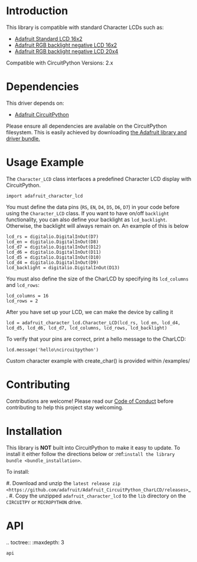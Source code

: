 
Introduction
============

This library is compatible with standard Character LCDs such as:
* [Adafruit Standard LCD 16x2](https://www.adafruit.com/product/181)
* [Adafruit RGB backlight negative LCD 16x2](https://www.adafruit.com/product/399)
* [Adafruit RGB backlight negative LCD 20x4](https://www.adafruit.com/product/498)

Compatible with CircuitPython Versions: 2.x

Dependencies
=============
This driver depends on:

* [Adafruit CircuitPython](https://github.com/adafruit/circuitpython "CircuitPython")


Please ensure all dependencies are available on the CircuitPython filesystem.
This is easily achieved by downloading
[the Adafruit library and driver bundle.](https://github.com/adafruit/Adafruit_CircuitPython_Bundle)

Usage Example
=============

The ``Character_LCD`` class interfaces a predefined Character LCD display with CircuitPython.

    import adafruit_character_lcd

You must define the data pins (``RS``, ``EN``, ``D4``, ``D5``, ``D6``, ``D7``) in your code before using the ``Character_LCD`` class.
If you want to have on/off ``backlight`` functionality, you can also define your backlight as ``lcd_backlight``. Otherwise, the backlight will always remain on. An example of this is below

    lcd_rs = digitalio.DigitalInOut(D7)
    lcd_en = digitalio.DigitalInOut(D8)
    lcd_d7 = digitalio.DigitalInOut(D12)
    lcd_d6 = digitalio.DigitalInOut(D11)
    lcd_d5 = digitalio.DigitalInOut(D10)
    lcd_d4 = digitalio.DigitalInOut(D9)
    lcd_backlight = digitalio.DigitalInOut(D13)

You must also define the size of the CharLCD by specifying its ``lcd_columns`` and ``lcd_rows``:

    lcd_columns = 16
    lcd_rows = 2

After you have set up your LCD, we can make the device by calling it

    lcd = adafruit_character_lcd.Character_LCD(lcd_rs, lcd_en, lcd_d4, lcd_d5, lcd_d6, lcd_d7, lcd_columns, lcd_rows, lcd_backlight)


To verify that your pins are correct, print a hello message to the CharLCD:

    lcd.message('hello\ncircuitpython')


Custom character example with create_char() is provided within /examples/


Contributing
============

Contributions are welcome! Please read our [Code of Conduct](https://github.com/adafruit/Adafruit_CircuitPython_CircuitPython_CharLCD/blob/master/CODE_OF_CONDUCT.md)
before contributing to help this project stay welcoming.

Installation
============

This library is **NOT** built into CircuitPython to make it easy to update. To
install it either follow the directions below or :ref:`install the library bundle <bundle_installation>`.

To install:

#. Download and unzip the `latest release zip <https://github.com/adafruit/Adafruit_CircuitPython_CharLCD/releases>`_.
#. Copy the unzipped ``adafruit_character_lcd`` to the ``lib`` directory on the ``CIRCUITPY`` or ``MICROPYTHON`` drive.

API
===
.. toctree::
    :maxdepth: 3

    api
